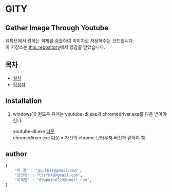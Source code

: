 # GITY
Gather Image Through Youtube
---
유튜브에서 원하는 객체를 검출하여 이미지로 저장해주는 코드입니다.  
이 저장소는 [this_repository](https://github.com/AliaksandrSiarohin/video-preprocessing)에서 영감을 받았습니다.

## 목차
- [설치](#installation)
- [작성자](#author)

## installation

1. windows10
윈도우 유저는 youtube-dl.exe과 chromedriver.exe를 다운 받아야한다.

	youtube-dl.exe [다운](https://youtube-dl.org/)  
	chromedirver.exe [다운](https://chromedriver.chromium.org/downloads) ※ 자신의 chrome 브라우저 버전과 같아야 함.


## author
```python
{
	"박 결" : "gyul611@gmail.com",
	"정민혁" : "tlsfk48@gmail.com",
	"이제헌" : "dlwpgjs0723@gmail.com",
}
```
